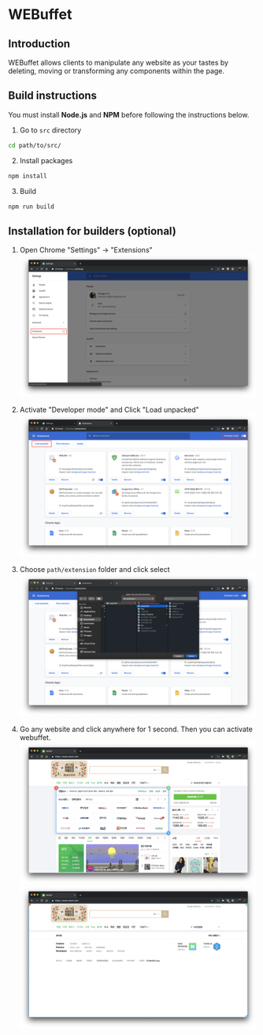 # WEBuffet

## Introduction
WEBuffet allows clients to manipulate any website as your tastes by deleting, moving or transforming any components within the page.

## Build instructions
You must install **Node.js** and **NPM** before following the instructions below.

1. Go to `src` directory
```bash
cd path/to/src/
```

2. Install packages
```bash
npm install
```

3. Build
```bash
npm run build
```


## Installation for builders (optional)

1. Open Chrome "Settings" -> "Extensions"
![Getting started](./img/img1.png)


2. Activate "Developer mode" and Click "Load unpacked"
![Getting started](./img/img2.png)

3. Choose `path/extension` folder and click select
![Getting started](./img/img3.png)

4. Go any website and click anywhere for 1 second. Then you can activate webuffet.
![Getting started](./img/img4.png)
![Getting started](./img/img5.png)
